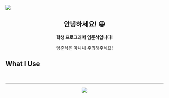 <img src="https://capsule-render.vercel.app/api?type=wave&color=auto&height=300&section=header&text=limjunseok0929&fontSize=90" />
<div align="center">
  <h2>안녕하세요! 😀</h2>
  <p><b>학생 프로그래머 임준석입니다!</b></p>
  <p>엄준식은 아니니 주의해주세요!</p>
</div>
<div>
    <h2>What I Use</h2>
   <img src="https://img.shields.io/badge/JAVASCRIPT-#F7DF1E?style=flat&logo=JavaScript&logoColor=white"/>
</div>
<hr/>
<div align="center">
<img src="http://mazassumnida.wtf/api/v2/generate_badge?boj=limjunseokdev" />
</div>
